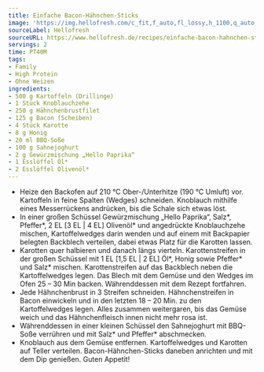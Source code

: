 ```yaml
---
title: Einfache Bacon-Hähnchen-Sticks
image: 'https://img.hellofresh.com/c_fit,f_auto,fl_lossy,h_1100,q_auto,w_2600/hellofresh_s3/image/einfache-bacon-hahnchen-sticks-ef4657a1.jpg'
sourceLabel: Hellofresh
sourceURL: https://www.hellofresh.de/recipes/einfache-bacon-hahnchen-sticks-61de9cd7f6ab79631f6dc9b9
servings: 2
time: PT40M
tags:
- Family
- High Protein
- Ohne Weizen
ingredients:
- 500 g Kartoffeln (Drillinge)
- 1 Stück Knoblauchzehe
- 250 g Hähnchenbrustfilet
- 125 g Bacon (Scheiben)
- 4 Stück Karotte
- 8 g Honig
- 20 ml BBQ-Soße
- 100 g Sahnejoghurt
- 2 g Gewürzmischung „Hello Paprika“
- 1 Esslöffel Öl*
- 2 Esslöffel Olivenöl*
---
```


- Heize den Backofen auf 210 °C Ober-/Unterhitze (190 °C Umluft) vor. Kartoffeln in feine Spalten (Wedges) schneiden. Knoblauch mithilfe eines Messerrückens andrücken, bis die Schale sich etwas löst.
- In einer großen Schüssel Gewürzmischung „Hello Paprika“, Salz\*, Pfeffer\*, 2 EL [3 EL | 4 EL] Olivenöl\* und angedrückte Knoblauchzehe mischen, Kartoffelwedges darin wenden und auf einem mit Backpapier belegten Backblech verteilen, dabei etwas Platz für die Karotten lassen.
- Karotten quer halbieren und danach längs vierteln. Karottenstreifen in der großen Schüssel mit 1 EL [1,5 EL | 2 EL] Öl\*, Honig sowie Pfeffer\* und Salz\* mischen. Karottenstreifen auf das Backblech neben die Kartoffelwedges legen. Das Blech mit dem Gemüse und den Wedges im Ofen 25 – 30 Min backen. Währenddessen mit dem Rezept fortfahren.
- Jede Hähnchenbrust in 3 Streifen schneiden. Hähnchenstreifen in Bacon einwickeln und in den letzten 18 – 20 Min. zu den Kartoffelwedges legen. Alles zusammen weitergaren, bis das Gemüse weich und das Hähnchenfleisch innen nicht mehr rosa ist.
- Währenddessen in einer kleinen Schüssel den Sahnejoghurt mit BBQ-Soße verrühren und mit Salz\* und Pfeffer\* abschmecken.
- Knoblauch aus dem Gemüse entfernen. Kartoffelwedges und Karotten auf Teller verteilen. Bacon-Hähnchen-Sticks daneben anrichten und mit dem Dip genießen. Guten Appetit!
